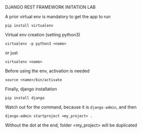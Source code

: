 DJANGO REST FRAMEWORK INITATION LAB

A prior virtual env is mandatory to get the app to run

```
pip install virtualenv
```

Virtual env creation (setting python3)

```
virtualenv -p python3 <name>
```

or just

```
virtualenv <name>
```

Before using the env, activation is needed

```
source <name>/bin/activate
```

Finally, django installation

```
pip install django
```

Watch out for the command, because it is `django-admin`, and then

```
django-admin startproject <my_project> .
```

Without the dot at the end, folder <my_project> will be duplicated
